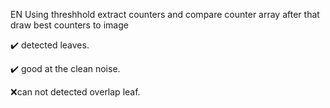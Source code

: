 EN
Using threshhold extract counters and compare counter array after that draw best counters to image

:heavy_check_mark: detected leaves.

:heavy_check_mark: good at the clean noise.

:x:can not detected overlap leaf.

